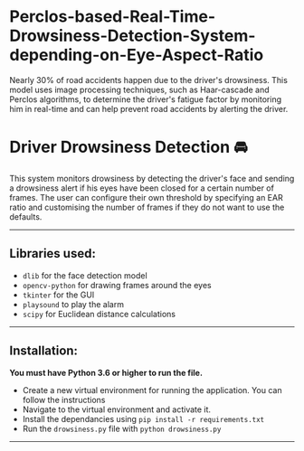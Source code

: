 # Perclos-based-Real-Time-Drowsiness-Detection-System-depending-on-Eye-Aspect-Ratio
Nearly 30% of road accidents happen due to the driver's drowsiness. This model uses image processing techniques, such as Haar-cascade and Perclos algorithms, to determine the driver's fatigue factor by monitoring him in real-time and can help prevent road accidents by alerting the driver.


Driver Drowsiness Detection :oncoming_automobile:
============

This system monitors drowsiness by detecting the driver's face and sending a drowsiness alert if his eyes have been closed for a certain number of frames. 
The user can configure their own threshold by specifying an EAR ratio and customising the number of frames if they do not want to use the defaults. 

---

## Libraries used:
- `dlib` for the face detection model
- `opencv-python` for drawing frames around the eyes
- `tkinter` for the GUI
- `playsound` to play the alarm
- `scipy` for Euclidean distance calculations


---

## Installation:

**You must have Python 3.6 or higher to run the file.**

- Create a new virtual environment for running the application. You can follow the instructions 
- Navigate to the virtual environment and activate it.
- Install the dependancies using `pip install -r requirements.txt`
- Run the `drowsiness.py` file with `python drowsiness.py`

---

